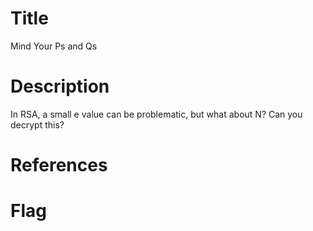 # Title
Mind Your Ps and Qs

# Description
In RSA, a small e value can be problematic, but what about N? Can you decrypt this?

# References


# Flag
